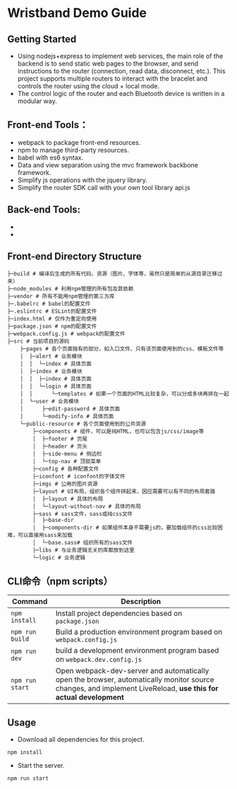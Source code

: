 ﻿#  Wristband Demo Guide
## Getting Started
- Using nodejs+express to implement web services, the main role of the backend is to send static web pages to the browser, and send instructions to the router (connection, read data, disconnect, etc.). This project supports multiple routers to interact with the bracelet and controls the router using the cloud + local mode.
-  The control logic of the router and each Bluetooth device is written in a modular way.
## Front-end Tools：
- webpack to package front-end resources.
- npm to manage third-party resources.
- babel with es6 syntax.
- Data and view separation using the mvc framework backbone framework.
- Simplify js operations with the jquery library.
- Simplify the router SDK call with your own tool library api.js
##  Back-end Tools:
- 
- 


## Front-end Directory Structure
```
├─build # 编译后生成的所有代码、资源（图片、字体等，虽然只是简单的从源目录迁移过来）
├─node_modules # 利用npm管理的所有包及其依赖
├─vendor # 所有不能用npm管理的第三方库
├─.babelrc # babel的配置文件
├─.eslintrc # ESLint的配置文件
├─index.html # 仅作为重定向使用
├─package.json # npm的配置文件
├─webpack.config.js # webpack的配置文件
├─src # 当前项目的源码
    ├─pages # 各个页面独有的部分，如入口文件、只有该页面使用到的css、模板文件等
    │  ├─alert # 业务模块
    │  │  └─index # 具体页面
    │  ├─index # 业务模块
    │  │  ├─index # 具体页面
    │  │  └─login # 具体页面
    │  │      └─templates # 如果一个页面的HTML比较复杂，可以分成多块再拼在一起
    │  └─user # 业务模块
    │      ├─edit-password # 具体页面
    │      └─modify-info # 具体页面
    └─public-resource # 各个页面使用到的公共资源
        ├─components # 组件，可以是纯HTML，也可以包含js/css/image等
        │  ├─footer # 页尾
        │  ├─header # 页头
        │  ├─side-menu # 侧边栏
        │  └─top-nav # 顶部菜单
        ├─config # 各种配置文件
        ├─iconfont # iconfont的字体文件
        ├─imgs # 公用的图片资源
        ├─layout # UI布局，组织各个组件拼起来，因应需要可以有不同的布局套路
        │  ├─layout # 具体的布局
        │  └─layout-without-nav # 具体的布局
        ├─sass # sass文件，sass或纯css文件
        │  ├─base-dir
        │  ├─components-dir # 如果组件本身不需要js的，要加载组件的css比较困难，可以直接用sass来加载
        │  └─base.sass# 组织所有的sass文件
        ├─libs # 与业务逻辑无关的库都放到这里
        └─logic # 业务逻辑
```
## CLI命令（npm scripts）
| Command | Description |
|---------------- |---------------|
|`npm install` |Install project dependencies based on `package.json` |
|`npm run build` |Build a production environment program based on `webpack.config.js` |
| `npm run dev` | build a development environment program based on `webpack.dev.config.js` |
| `npm run start` | Open webpack-dev-server and automatically open the browser, automatically monitor source changes, and implement LiveReload, **use this for actual development** |


## Usage
- Download all dependencies for this project.
```
npm install
```
- Start the server.
```
npm run start
```